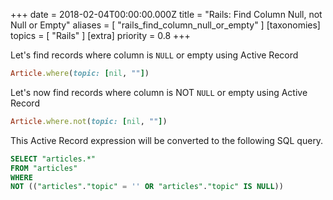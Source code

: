+++
date = 2018-02-04T00:00:00.000Z
title = "Rails: Find Column Null, not Null or Empty"
aliases = [
  "rails_find_column_null_or_empty"
]
[taxonomies]
topics = [ "Rails" ]
[extra]
priority = 0.8
+++

Let's find records where column is `NULL` or empty using Active Record

```ruby
Article.where(topic: [nil, ""])
```

Let's now find records where column is NOT `NULL` or empty using Active Record

```ruby
Article.where.not(topic: [nil, ""])
```

This Active Record expression will be converted to the following SQL query.

```sql
SELECT "articles.*"
FROM "articles"
WHERE
NOT (("articles"."topic" = '' OR "articles"."topic" IS NULL))
```
